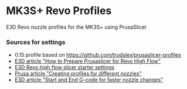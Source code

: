 # MK3S+ Revo Profiles
E3D Revo nozzle profiles for the MK3S+ using PrusaSlicer

### Sources for settings
* 0.15 profile based on https://github.com/trudslev/prusaslicer-profiles
* [E3D article "How to Prepare Prusaslicer for Revo High Flow"](https://e3d-online.com/blogs/news/how-to-prepare-prusaslicer-for-revo-high-flow)
* [E3D Revo high flow slicer starter settings](https://e3d-online.com/pages/revo-high-flow-filament-starter-settings)
* [Prusa article "Creating profiles for different nozzles"](https://help.prusa3d.com/article/creating-profiles-for-different-nozzles_127540)
* [E3D article "Start and End G-code for faster nozzle changes"](https://e3d-online.zendesk.com/hc/en-us/articles/4406857421213-Start-and-End-G-code-for-faster-nozzle-changes)
